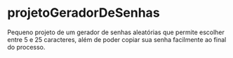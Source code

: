 # projetoGeradorDeSenhas

Pequeno projeto de um gerador de senhas aleatórias que permite escolher entre 5 e 25 caracteres, além de poder copiar sua senha facilmente ao final do processo.
